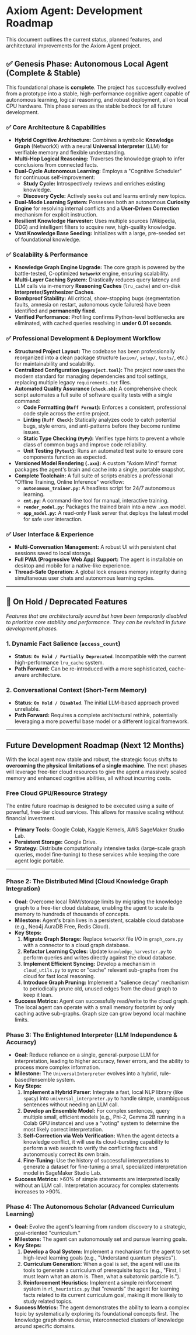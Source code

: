# Axiom Agent: Development Roadmap

This document outlines the current status, planned features, and architectural improvements for the Axiom Agent project.

## ✅ Genesis Phase: Autonomous Local Agent (Complete & Stable)

This foundational phase is **complete**. The project has successfully evolved from a prototype into a stable, high-performance cognitive agent capable of autonomous learning, logical reasoning, and robust deployment, all on local CPU hardware. This phase serves as the stable bedrock for all future development.

### ✅ **Core Architecture & Capabilities**
- **Hybrid Cognitive Architecture:** Combines a symbolic **Knowledge Graph** (NetworkX) with a neural **Universal Interpreter** (LLM) for verifiable memory and flexible understanding.
- **Multi-Hop Logical Reasoning:** Traverses the knowledge graph to infer conclusions from connected facts.
- **Dual-Cycle Autonomous Learning:** Employs a "Cognitive Scheduler" for continuous self-improvement:
    - **Study Cycle:** Introspectively reviews and enriches existing knowledge.
    - **Discovery Cycle:** Actively seeks out and learns entirely new topics.
- **Dual-Mode Learning System:** Possesses both an autonomous **Curiosity Engine** for resolving internal conflicts and a **User-Driven Correction** mechanism for explicit instruction.
- **Resilient Knowledge Harvester:** Uses multiple sources (Wikipedia, DDG) and intelligent filters to acquire new, high-quality knowledge.
- **Vast Knowledge Base Seeding:** Initializes with a large, pre-seeded set of foundational knowledge.

### ✅ **Scalability & Performance**
- **Knowledge Graph Engine Upgrade:** The core graph is powered by the battle-tested, C-optimized **`NetworkX`** engine, ensuring scalability.
- **Multi-Layer Caching System:** Drastically reduces query latency and LLM calls via in-memory **Reasoning Caches** (`lru_cache`) and on-disk **Interpreter/Synthesizer Caches**.
- **Bombproof Stability:** All critical, show-stopping bugs (segmentation faults, amnesia on restart, autonomous cycle failures) have been identified and **permanently fixed**.
- **Verified Performance:** Profiling confirms Python-level bottlenecks are eliminated, with cached queries resolving in **under 0.01 seconds**.

### ✅ **Professional Development & Deployment Workflow**
- **Structured Project Layout:** The codebase has been professionally reorganized into a clean package structure (`axiom/`, `setup/`, `tests/`, etc.) for maintainability and scalability.
- **Centralized Configuration (`pyproject.toml`):** The project now uses the modern standard for managing dependencies and tool settings, replacing multiple legacy `requirements.txt` files.
- **Automated Quality Assurance (`check.sh`):** A comprehensive check script automates a full suite of software quality tests with a single command:
    - **Code Formatting (`Ruff Format`):** Enforces a consistent, professional code style across the entire project.
    - **Linting (`Ruff Check`):** Statically analyzes code to catch potential bugs, style errors, and anti-patterns before they become runtime issues.
    - **Static Type Checking (`MyPy`):** Verifies type hints to prevent a whole class of common bugs and improve code reliability.
    - **Unit Testing (`Pytest`):** Runs an automated test suite to ensure core components function as expected.
- **Versioned Model Rendering (`.axm`):** A custom "Axiom Mind" format packages the agent's brain and cache into a single, portable snapshot.
- **Complete Toolchain:** A full suite of scripts enables a professional "Offline Training, Online Inference" workflow:
    - **`autonomous_trainer.py`:** A headless script for 24/7 autonomous learning.
    - **`cnt.py`:** A command-line tool for manual, interactive training.
    - **`render_model.py`:** Packages the trained brain into a new `.axm` model.
    - **`app_model.py`:** A read-only Flask server that deploys the latest model for safe user interaction.

### ✅ **User Interface & Experience**
- **Multi-Conversation Management:** A robust UI with persistent chat sessions saved to local storage.
- **Full PWA (Progressive Web App) Support:** The agent is installable on desktop and mobile for a native-like experience.
- **Thread-Safe Operation:** A global lock ensures memory integrity during simultaneous user chats and autonomous learning cycles.

---

## 🛑 On Hold / Deprecated Features

*Features that are architecturally sound but have been temporarily disabled to prioritize core stability and performance. They can be revisited in future development phases.*

### 1. Dynamic Fact Salience (`access_count`)
- **Status:** **`On Hold / Partially Deprecated`**. Incompatible with the current high-performance `lru_cache` system.
- **Path Forward:** Can be re-introduced with a more sophisticated, cache-aware architecture.

### 2. Conversational Context (Short-Term Memory)
- **Status:** **`On Hold / Disabled`**. The initial LLM-based approach proved unreliable.
- **Path Forward:** Requires a complete architectural rethink, potentially leveraging a more powerful base model or a different logical framework.

---

## Future Development Roadmap (Next 12 Months)

With the local agent now stable and robust, the strategic focus shifts to **overcoming the physical limitations of a single machine**. The next phases will leverage free-tier cloud resources to give the agent a massively scaled memory and enhanced cognitive abilities, all without incurring costs.

### Free Cloud GPU/Resource Strategy

The entire future roadmap is designed to be executed using a suite of powerful, free-tier cloud services. This allows for massive scaling without financial investment.
- **Primary Tools:** Google Colab, Kaggle Kernels, AWS SageMaker Studio Lab.
- **Persistent Storage:** Google Drive.
- **Strategy:** Distribute computationally intensive tasks (large-scale graph queries, model fine-tuning) to these services while keeping the core agent logic portable.

---

### **Phase 2: The Distributed Mind (Cloud Knowledge Graph Integration)**
- **Goal:** Overcome local RAM/storage limits by migrating the knowledge graph to a free-tier cloud database, enabling the agent to scale its memory to hundreds of thousands of concepts.
- **Milestone:** Agent's brain lives in a persistent, scalable cloud database (e.g., Neo4j AuraDB Free, Redis Cloud).
- **Key Steps:**
    1.  **Migrate Graph Storage:** Replace `NetworkX` file I/O in `graph_core.py` with a connector to a cloud graph database.
    2.  **Refactor Learning Cycles:** Update `knowledge_harvester.py` to perform queries and writes directly against the cloud database.
    3.  **Implement Efficient Syncing:** Develop a mechanism in `cloud_utils.py` to sync or "cache" relevant sub-graphs from the cloud for fast local reasoning.
    4.  **Introduce Graph Pruning:** Implement a "salience decay" mechanism to periodically prune old, unused edges from the cloud graph to keep it lean.
- **Success Metrics:** Agent can successfully read/write to the cloud graph. The local agent can operate with a small memory footprint by only caching active sub-graphs. Graph size can grow beyond local machine limits.

### **Phase 3: The Enlightened Interpreter (LLM Independence & Accuracy)**
- **Goal:** Reduce reliance on a single, general-purpose LLM for interpretation, leading to higher accuracy, fewer errors, and the ability to process more complex information.
- **Milestone:** The `UniversalInterpreter` evolves into a hybrid, rule-based/ensemble system.
- **Key Steps:**
    1.  **Implement a Hybrid Parser:** Integrate a fast, local NLP library (like `spaCy`) into `universal_interpreter.py` to handle simple, unambiguous sentences without needing an LLM call.
    2.  **Develop an Ensemble Model:** For complex sentences, query multiple small, efficient models (e.g., Phi-2, Gemma 2B running in a Colab GPU instance) and use a "voting" system to determine the most likely correct interpretation.
    3.  **Self-Correction via Web Verification:** When the agent detects a knowledge conflict, it will use its cloud-bursting capability to perform a web search to verify the conflicting facts and autonomously correct its own brain.
    4.  **Fine-Tuning:** Use the history of successful interpretations to generate a dataset for fine-tuning a small, specialized interpretation model in SageMaker Studio Lab.
- **Success Metrics:** >60% of simple statements are interpreted locally without an LLM call. Interpretation accuracy for complex statements increases to >90%.

### **Phase 4: The Autonomous Scholar (Advanced Curriculum Learning)**
- **Goal:** Evolve the agent's learning from random discovery to a strategic, goal-oriented "curriculum."
- **Milestone:** The agent can autonomously set and pursue learning goals.
- **Key Steps:**
    1.  **Develop a Goal System:** Implement a mechanism for the agent to set high-level learning goals (e.g., "Understand quantum physics").
    2.  **Curriculum Generation:** When a goal is set, the agent will use its tools to generate a curriculum of prerequisite topics (e.g., "First, I must learn what an atom is. Then, what a subatomic particle is.").
    3.  **Reinforcement Heuristics:** Implement a simple reinforcement system in `rl_heuristics.py` that "rewards" the agent for learning facts related to its current curriculum goal, making it more likely to study related topics.
- **Success Metrics:** The agent demonstrates the ability to learn a complex topic by systematically exploring its foundational concepts first. The knowledge graph shows dense, interconnected clusters of knowledge around specific domains.